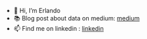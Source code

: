 - 👋 Hi, I’m Erlando
- 📚 Blog post about data on medium: [medium](https://medium.com/@erlaaaan)
- 📫 Find me on linkedin : [linkedin](https://www.linkedin.com/in/erlandoregita/)

<!---
erlndofebri/erlndofebri is a ✨ special ✨ repository because its `README.md` (this file) appears on your GitHub profile.
You can click the Preview link to take a look at your changes.
--->
